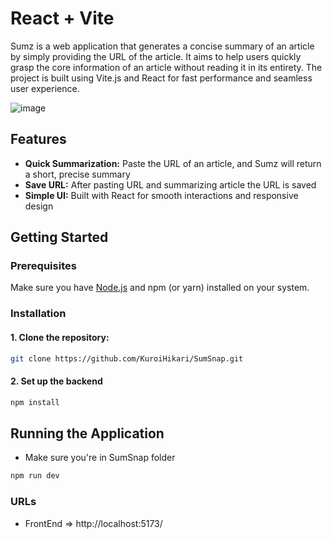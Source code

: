 # React + Vite

Sumz is a web application that generates a concise summary of an article by simply providing the URL of the article. It aims to help users quickly grasp the core information of an article without reading it in its entirety. The project is built using Vite.js and React for fast performance and seamless user experience.

![image](https://github.com/user-attachments/assets/417456d8-93bf-45a6-b21c-a189dccc8065)

## Features

- **Quick Summarization:** Paste the URL of an article, and Sumz will return a short, precise summary
- **Save URL:** After pasting URL and summarizing article the URL is saved
- **Simple UI:** Built with React for smooth interactions and responsive design

## Getting Started

### Prerequisites

Make sure you have [Node.js](https://nodejs.org/en/download/) and npm (or yarn) installed on your system.

### Installation

#### 1. Clone the repository:
```bash
git clone https://github.com/KuroiHikari/SumSnap.git
```

#### 2. Set up the backend
```bash
npm install
```

## Running the Application
- Make sure you're in SumSnap folder
```bash
npm run dev
```

### URLs
- FrontEnd => http://localhost:5173/
